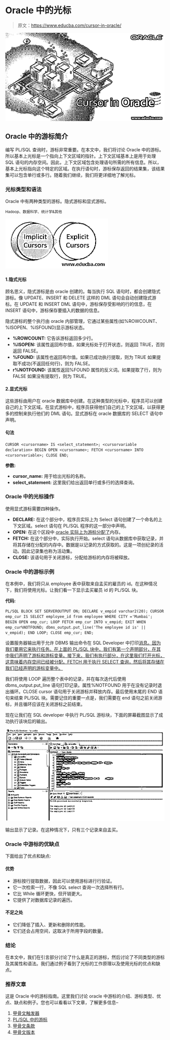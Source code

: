 # Oracle 中的光标

> 原文：<https://www.educba.com/cursor-in-oracle/>

![Cursor in Oracle](img/c1ed820c4c801008f904a3a89a4bc60c.png)



## Oracle 中的游标简介

编写 PL/SQL 查询时，游标非常重要。在本文中，我们将讨论 Oracle 中的游标。所以基本上光标是一个指向上下文区域的指针。上下文区域基本上是用于处理 SQL 语句的内存空间。因此，上下文区域包含处理语句所需的所有信息。所以，基本上光标指向这个特定的区域。在执行语句时，游标保存返回的结果集，该结果集可以包含单行或多行。随着我们继续，我们将更详细地了解光标。

### 光标类型和语法

Oracle 中有两种类型的游标。隐式游标和显式游标。

<small>Hadoop、数据科学、统计学&其他</small>

![two types of cursors](img/9aba718df0e770b88580d0242cb87178.png)



#### 1.隐式光标

顾名思义，隐式游标是由 oracle 创建的。每当执行 SQL 语句时，都会创建隐式游标。像 UPDATE、INSERT 和 DELETE 这样的 DML 语句会自动创建隐式游标。在 UPDATE 和 INSERT DML 语句中，游标保存受影响的行的信息，在 INSERT 语句中，游标保存要插入的数据的信息。

隐式游标的整个执行由 oracle 内部管理，它通过某些属性(如%ROWCOUNT、%ISOPEN、%ISFOUND)显示游标状态。

*   **%ROWCOUNT:** 它告诉游标返回多少行。
*   **%ISOPEN:** 该属性返回布尔值，如果光标处于打开状态，则返回 TRUE，否则返回 FALSE。
*   **%FOUND:** 该属性也返回布尔值。如果已成功执行提取，则为 TRUE 如果提取不成功(不返回任何行)，则为 FALSE。
*   **r%NOTFOUND:** 该属性返回%FOUND 属性的反义词。如果提取了行，则为 FALSE 如果没有提取行，则为 TRUE。

#### 2.显式光标

这些游标由用户在 oracle 数据库中创建。在这种类型的光标中，程序员可以创建自己的上下文区域。在显式游标中，程序员获得他们自己的上下文区域，以获得更多的控制来执行他们的 DML 语句。显式游标在 oracle 数据库的 SELECT 语句中声明。

#### 句法

`CURSOR <cursorname> IS <select_statement>;
<cursorvariable declaration>
BEGIN
OPEN <cursorname>;
FETCH <cursorname> INTO <cursorvariable>;
CLOSE
END;`

**参数:**

*   **cursor_name:** 用于给出光标的名称。
*   **select_statement:** 这里我们给出返回单行或多行的选择查询。

### Oracle 中的光标操作

使用显式游标需要四种操作。

*   **DECLARE:** 在这个部分中，程序员实际上为 Select 语句创建了一个命名的上下文区域。select 语句在 PL/SQL 程序的这一部分中声明。
*   **OPEN:** 在这个区段中 [oracle 实际上为游标分配了](https://www.educba.com/what-is-oracle/)内存。
*   **FETCH:** 在这个部分中，实际执行开始。select 语句从数据库中获取记录，并将其存储在分配的内存中。数据是以记录的方式获取的。这是一项创纪录的活动。因此记录集也称为活动集。
*   **CLOSE:** 该语句用于关闭游标，分配给游标的内存将被释放。

### Oracle 中的游标示例

在本例中，我们将只从 employee 表中获取来自孟买的雇员的 id。在这种情况下，我们将使用光标。让我们看一下显示孟买雇员 id 的 PL/SQL 块。

**代码:**

`PL/SQL BLOCK
SET SERVEROUTPUT ON;
DECLARE
v_empid varchar2(20);
CURSOR emp_cur IS
SELECT employee_id from employee WHERE CITY ='Mumbai';
BEGIN
OPEN emp_cur;
LOOP
FETCH emp_cur INTO v_empid;
EXIT WHEN emp_cur%NOTFOUND;
dbms_output.put_line('The employee id is' || v_empid);
END LOOP;
CLOSE emp_cur;
END;`

设置服务器输出用于允许 DBMS 输出命令在 SQL Developer 中打印[消息。因为我们要用它来执行任务。在上面的 PL/SQL 块中，我们有第一个声明部分，在其中我们声明了游标和游标变量。接下来，我们有执行部分，在这里我们打开光标，这意味着内存空间已经被分配。FETCH 用于执行 SELECT 查询，然后将其存储在我们已经声明的游标变量中。](https://www.educba.com/what-is-sql-developer/)

我们将使用 LOOP 遍历整个表中的记录，并在每次迭代后使用 dbms_output.put_line 语句打印记录。属性%NOTFOUND 用于在没有记录时退出循环。CLOSE cursor 语句用于关闭游标并释放内存。最后使用末尾的 END 语句来结束 PL/SQL 块。需要记住的重要一点是，我们需要在 end 语句之前关闭游标，并且循环应该在关闭游标之前结束。

现在让我们在 SQL developer 中执行 PL/SQL 游标块，下面的屏幕截图显示了成功执行该块后的输出。

![cursor in oracle 1](img/74884cdb693863b6c10233430be95184.png)



输出显示了记录。在这种情况下，只有三个记录来自孟买。

### Oracle 中游标的优缺点

下面给出了优点和缺点:

#### 优势

*   游标按行提取数据，因此可以使用游标进行行验证。
*   它一次检索一行，不像 SQL select 查询一次选择所有行。
*   它比 While 循环更快，但开销更大。
*   它提供了对数据库记录的遍历。

#### 不足之处

*   它们降低了插入、更新和删除的性能。
*   它们还会占用空间，这取决于所用字段的数量。

### 结论

在本文中，我们在引言部分讨论了什么是真正的游标，然后讨论了不同类型的游标及其属性和语法。我们通过例子看到了光标的工作原理以及使用光标的优点和缺点。

### 推荐文章

这是 Oracle 中的游标指南。这里我们讨论 oracle 中游标的介绍、游标类型、优点、缺点和例子。您也可以看看以下文章，了解更多信息–

1.  [甲骨文触发器](https://www.educba.com/oracle-triggers/)
2.  [PL/SQL 中的游标](https://www.educba.com/pl-sql-in-cursors/)
3.  [甲骨文条款](https://www.educba.com/oracle-clauses/)
4.  [甲骨文版本](https://www.educba.com/oracle-versions/)





